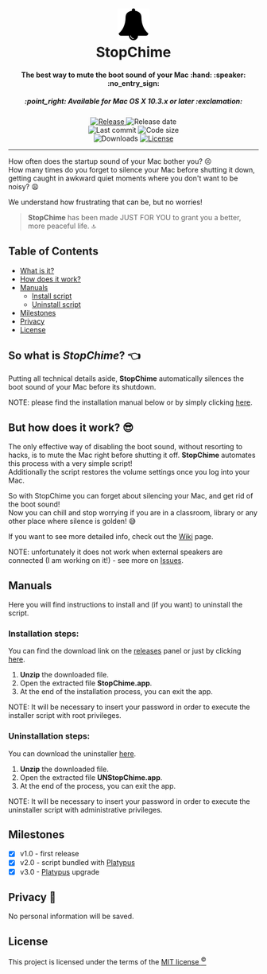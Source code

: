 <h1 align="center">
	<img src="Icons/bell.png" width=64px alt="StopChime">
	<br>
	StopChime
	<br>
</h1>

<h4 align="center">
	The best way to mute the boot sound of your Mac :hand: :speaker: :no_entry_sign:
</h4>

<h5 align="center">
	:point_right: Available for Mac OS X 10.3.x or later :exclamation:
</h5>

<p align="center">
	<a href="https://github.com/m-paolino/StopChime/releases/latest">
	<img src="https://img.shields.io/github/release/m-paolino/StopChime.svg" alt="Release">
	</a>
	<img src="https://img.shields.io/github/release-date/m-paolino/StopChime.svg" alt="Release date">
	<br>
	<img src="https://img.shields.io/github/last-commit/m-paolino/StopChime.svg" alt="Last commit">
	<img src="https://img.shields.io/github/languages/code-size/m-paolino/StopChime.svg" alt="Code size">
	<br>
	<img src="https://img.shields.io/github/downloads/m-paolino/StopChime/total.svg" alt="Downloads">
	<a href="https://github.com/m-paolino/StopChime/blob/master/LICENSE">
	<img src="https://img.shields.io/github/license/m-paolino/StopChime.svg" alt="License">
	</a>
</p>

-----

How often does the startup sound of your Mac bother you? :persevere:
<br>
How many times do you forget to silence your Mac before shutting it down, getting caught in awkward quiet moments where you don't want to be noisy? :weary:

We understand how frustrating that can be, but no worries!

>**StopChime** has been made JUST FOR YOU to grant you a better, more peaceful life. :top:

## Table of Contents

- [What is it?](#intro)
- [How does it work?](#how)
- [Manuals](#manuals)
	- [Install script](#installation-steps)
	- [Uninstall script](#uninstallation-steps)
- [Milestones](#milestones)
- [Privacy](#privacy)
- [License](#license)

<a name="intro"></a>
## So what is *StopChime*? :point_left:

Putting all technical details aside, **StopChime** automatically silences the boot sound of your  Mac before its shutdown.

NOTE: please find the installation manual below or by simply clicking [here](#installation-steps).

<a name="how"></a>
## But how does it work? :sunglasses:

The only effective way of disabling the boot sound, without resorting to hacks, is to mute the Mac right before shutting it off. **StopChime** automates this process with a very simple script!
<br>
Additionally the script restores the volume settings once you log into your Mac.

So with StopChime you can forget about silencing your Mac, and get rid of the boot sound!
<br>
Now you can chill and stop worrying if you are in a classroom, library or any other place where silence is golden! :sweat_smile:

If you want to see more detailed info, check out the [Wiki](https://github.com/m-paolino/StopChime/wiki) page.

NOTE: unfortunately it does not work when external speakers are connected (I am working on it!) - see more on [Issues](https://github.com/m-paolino/StopChime/issues).

## Manuals

Here you will find instructions to install and (if you want) to uninstall the script.

### Installation steps:

You can find the download link on the [releases](https://github.com/m-paolino/StopChime/releases/latest) panel or just by clicking [here](https://github.com/m-paolino/StopChime/releases/download/v3.0/StopChime.zip).

1. **Unzip** the downloaded file.
2. Open the extracted file **StopChime.app**.
3. At the end of the installation process, you can exit the app.

NOTE: It will be necessary to insert your password in order to execute the installer script with root privileges.

### Uninstallation steps:

You can download the uninstaller [here](https://github.com/m-paolino/StopChime/releases/download/v3.0/UNStopChime.zip).

1. **Unzip** the downloaded file.
2. Open the extracted file **UNStopChime.app**.
3. At the end of the process, you can exit the app.

NOTE: It will be necessary to insert your password in order to execute the uninstaller script with administrative privileges.

## Milestones

- [x] v1.0 - first release
- [x] v2.0 - script bundled with [Platypus](https://www.sveinbjorn.org/platypus)
- [x] v3.0 - [Platypus](https://www.sveinbjorn.org/platypus) upgrade

## Privacy :see_no_evil:

No personal information will be saved.

## License

This project is licensed under the terms of the [MIT license <sup>&copy;</sup>](LICENSE)
